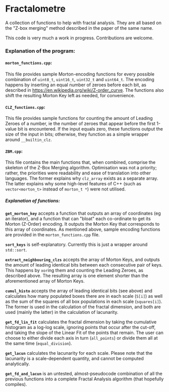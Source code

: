 # Fractalometre
A collection of functions to help with fractal analysis. They are all based on the "Z-box merging" method described in the paper of the same name.

This code is very much a work in progress. Contributions are welcome.



### Explanation of the program:
#### `morton_functions.cpp`:
This file provides sample Morton-encoding functions for every possible combination of `uint8_t`, `uint16_t`, `uint32_t` and `uint64_t`. The encoding happens by inserting an equal number of zeroes before each bit, as described in https://en.wikipedia.org/wiki/Z-order_curve. The functions also shift the resulting Morton Key left as needed, for convenience.

#### `CLZ_functions.cpp`:
This file provides sample functions for counting the amount of Leading Zeroes of a number, ie the number of zeroes that appear before the first 1-value bit is encountered. If the input equals zero, these functions output the size of the input in bits; otherwise, they function as a simple wrapper around `__builtin_clz`.

#### `ZBM.cpp`:
This file contains the main functions that, when combined, comprise the skeleton of the Z-Box Merging algorithm. Optimisation was not a priority; rather, the priorities were readability and ease of translation into other languages. The former explains why `clz_array` exists as a separate array. The latter explains why some high-level features of C++ (such as `vector<morton_t>` instead of `morton_t *`) were not utilised.

##### Explanation of functions:
**`get_morton_key`** accepts a function that outputs an array of coordinates (eg an iterator), and a function that can "bloat" each co-ordinate to get its Morton (Z-Order) encoding. It outputs the Morton Key that corresponds to this array of coordinates.
As mentioned above, sample encoding functions are provided  in the `morton_functions.cpp` file.

**`sort_keys`** is self-explanatory. Currently this is just a wrapper around `std::sort`.

**`extract_neighbouring_clzs`** accepts the array of Morton Keys, and outputs the amount of leading identical bits between each consecutive pair of keys. This happens by `xor`ing them and counting the Leading Zeroes, as described above. The resulting array is one element shorter than the aforementioned array of Morton Keys.

**`cumul_histo`** accepts the array of leading identical bits (see above) and calculates how many populated boxes there are in each scale (`S[i]`) as well as the sum of the squares of all box populations in each scale (`squares[i]`). The former is used in the calculation of the fractal dimension, and both are used (mainly the latter) in the calculation of lacunarity.

**`get_fd_lin_fit`** calculates the fractal dimension by taking the cumulative histogram as a log-log scale, ignoring points that occur after the cut-off, and taking the slope of the Linear Fit of the points that remain. The user can choose to either divide each axis in turn (`all_points`) or divide them all at the same time (`equal_division`).

**`get_lacun`** calculates the lacunarity for each scale. Please note that the lacunarity is a scale-dependent quantity, and cannot be computed analytically.

**`get_fd_and_lacun`** is an untested, almost-pseudocode combination of all the previous functions into a complete Fractal Analysis algorithm (that hopefully compiles).
